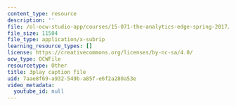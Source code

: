 ```yaml
---
content_type: resource
description: ''
file: /ol-ocw-studio-app/courses/15-071-the-analytics-edge-spring-2017/7aae8f69a932549ba85fe6f2a280a53e_vsAzc7GvQSs.vtt
file_size: 11504
file_type: application/x-subrip
learning_resource_types: []
license: https://creativecommons.org/licenses/by-nc-sa/4.0/
ocw_type: OCWFile
resourcetype: Other
title: 3play caption file
uid: 7aae8f69-a932-549b-a85f-e6f2a280a53e
video_metadata:
  youtube_id: null
---
```

